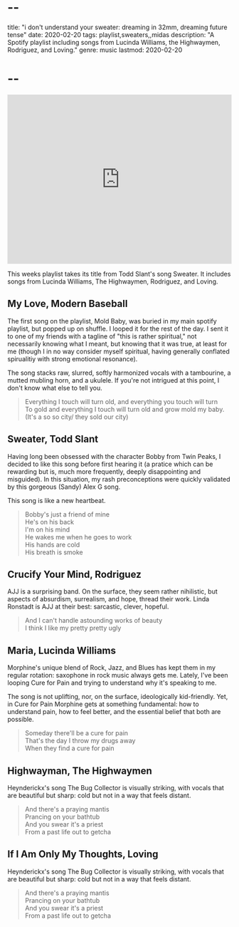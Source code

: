 # --
title: "i don't understand your sweater: dreaming in 32mm, dreaming future tense"
date: 2020-02-20
tags: playlist,sweaters,,midas
description: "A Spotify playlist including songs from Lucinda Williams, the Highwaymen, Rodriguez, and Loving."
genre: music
lastmod: 2020-02-20
# --

<div class="frame-wrap mx-auto sm:float-right">
<iframe src="https://open.spotify.com/playlist/0UewoKcrHWRfgOhxp7aVL4?si=yeQag5qeSfakUlZBumFGFA" width="100%" height="380" frameborder="0" allowtransparency="true" allow="encrypted-media"></iframe>
</div>

This weeks playlist takes its title from Todd Slant's song Sweater. It includes songs from Lucinda Williams, The Highwaymen, Rodriguez, and Loving.

## My Love, Modern Baseball

The first song on the playlist, Mold Baby, was buried in my main spotify playlist, but popped up on shuffle. I looped it for the rest of the day. I sent it to one of my friends with a tagline of "this is rather spiritual," not necessarily knowing what I meant, but knowing that it was true, at least for me (though I in no way consider myself spiritual, having generally conflated spirualitiy with strong emotional resonance).

The song stacks raw, slurred, softly harmonized vocals with a tambourine, a mutted mubling horn, and a ukulele. If you're not intrigued at this point, I don't know what else to tell you.

> Everything I touch will turn old, and everything you touch will turn  
> To gold and everything I touch will turn old and grow mold my baby.  
> (It's a so so city/ they sold our city)

## Sweater, Todd Slant

Having long been obsessed with the character Bobby from Twin Peaks, I decided to like this song before first hearing it (a pratice which can be rewarding but is, much more frequently, deeply disappointing and misguided). In this situation, my rash preconceptions were quickly validated by this gorgeous (Sandy) Alex G song.

This song is like a new heartbeat.

> Bobby's just a friend of mine  
> He's on his back  
> I'm on his mind  
> He wakes me when he goes to work  
> His hands are cold  
> His breath is smoke

## Crucify Your Mind, Rodriguez

AJJ is a surprising band. On the surface, they seem rather nihilistic, but aspects of absurdism, surrealism, and hope, thread their work. Linda Ronstadt is AJJ at their best: sarcastic, clever, hopeful.

> And I can't handle astounding works of beauty  
> I think I like my pretty pretty ugly

## Maria, Lucinda Williams

Morphine's unique blend of Rock, Jazz, and Blues has kept them in my regular rotation: saxophone in rock music always gets me. Lately, I've been looping Cure for Pain and trying to understand why it's speaking to me.

The song is not uplifting, nor, on the surface, ideologically kid-friendly. Yet, in Cure for Pain Morphine gets at something fundamental: how to understand pain, how to feel better, and the essential belief that both are possible.

> Someday there'll be a cure for pain  
> That's the day I throw my drugs away  
> When they find a cure for pain

## Highwayman, The Highwaymen

Heynderickx's song The Bug Collector is visually striking, with vocals that are beautiful but sharp: cold but not in a way that feels distant.

> And there's a praying mantis  
> Prancing on your bathtub  
> And you swear it's a priest  
> From a past life out to getcha

## If I Am Only My Thoughts, Loving 

Heynderickx's song The Bug Collector is visually striking, with vocals that are beautiful but sharp: cold but not in a way that feels distant.

> And there's a praying mantis  
> Prancing on your bathtub  
> And you swear it's a priest  
> From a past life out to getcha

